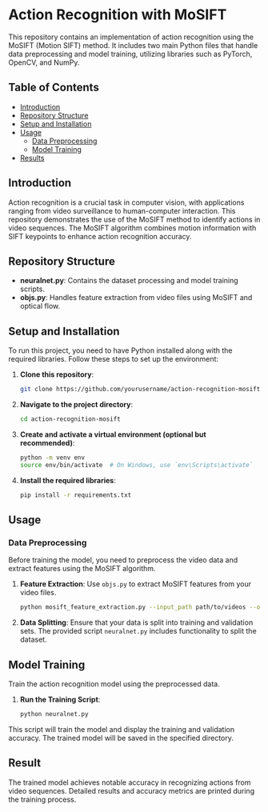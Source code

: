 # Action Recognition with MoSIFT

This repository contains an implementation of action recognition using the MoSIFT (Motion SIFT) method. It includes two main Python files that handle data preprocessing and model training, utilizing libraries such as PyTorch, OpenCV, and NumPy.

## Table of Contents

- [Introduction](#introduction)
- [Repository Structure](#repository-structure)
- [Setup and Installation](#setup-and-installation)
- [Usage](#usage)
  - [Data Preprocessing](#data-preprocessing)
  - [Model Training](#model-training)
- [Results](#results)


## Introduction

Action recognition is a crucial task in computer vision, with applications ranging from video surveillance to human-computer interaction. This repository demonstrates the use of the MoSIFT method to identify actions in video sequences. The MoSIFT algorithm combines motion information with SIFT keypoints to enhance action recognition accuracy.

## Repository Structure

- **neuralnet.py**: Contains the dataset processing and model training scripts.
- **objs.py**: Handles feature extraction from video files using MoSIFT and optical flow.

## Setup and Installation

To run this project, you need to have Python installed along with the required libraries. Follow these steps to set up the environment:

1. **Clone this repository**:
    ```bash
    git clone https://github.com/yourusername/action-recognition-mosift.git
    ```

2. **Navigate to the project directory**:
    ```bash
    cd action-recognition-mosift
    ```

3. **Create and activate a virtual environment (optional but recommended)**:
    ```bash
    python -m venv env
    source env/bin/activate  # On Windows, use `env\Scripts\activate`
    ```

4. **Install the required libraries**:
    ```bash
    pip install -r requirements.txt
    ```

## Usage

### Data Preprocessing

Before training the model, you need to preprocess the video data and extract features using the MoSIFT algorithm.

1. **Feature Extraction**:
   Use `objs.py` to extract MoSIFT features from your video files.
   ```bash
   python mosift_feature_extraction.py --input_path path/to/videos --output_path path/to/output

2. **Data Splitting**:
   Ensure that your data is split into training and validation sets. The provided script `neuralnet.py`  includes functionality to split the dataset.

## Model Training
Train the action recognition model using the preprocessed data.


1. **Run the Training Script**:
   ```bash
   python neuralnet.py
   ```
This script will train the model and display the training and validation accuracy. The trained model will be saved in the specified directory.

## Result 
The trained model achieves notable accuracy in recognizing actions from video sequences. Detailed results and accuracy metrics are printed during the training process.
